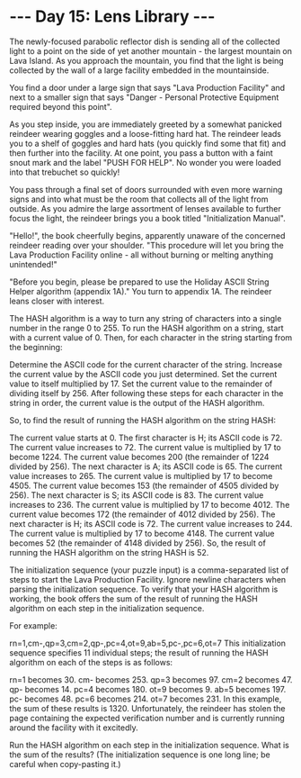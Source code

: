 # --- Day 15: Lens Library ---

The newly-focused parabolic reflector dish is sending all of the collected light to a point on the side of yet another mountain - the largest mountain on Lava Island. As you approach the mountain, you find that the light is being collected by the wall of a large facility embedded in the mountainside.

You find a door under a large sign that says "Lava Production Facility" and next to a smaller sign that says "Danger - Personal Protective Equipment required beyond this point".

As you step inside, you are immediately greeted by a somewhat panicked reindeer wearing goggles and a loose-fitting hard hat. The reindeer leads you to a shelf of goggles and hard hats (you quickly find some that fit) and then further into the facility. At one point, you pass a button with a faint snout mark and the label "PUSH FOR HELP". No wonder you were loaded into that trebuchet so quickly!

You pass through a final set of doors surrounded with even more warning signs and into what must be the room that collects all of the light from outside. As you admire the large assortment of lenses available to further focus the light, the reindeer brings you a book titled "Initialization Manual".

"Hello!", the book cheerfully begins, apparently unaware of the concerned reindeer reading over your shoulder. "This procedure will let you bring the Lava Production Facility online - all without burning or melting anything unintended!"

"Before you begin, please be prepared to use the Holiday ASCII String Helper algorithm (appendix 1A)." You turn to appendix 1A. The reindeer leans closer with interest.

The HASH algorithm is a way to turn any string of characters into a single number in the range 0 to 255. To run the HASH algorithm on a string, start with a current value of 0. Then, for each character in the string starting from the beginning:

Determine the ASCII code for the current character of the string.
Increase the current value by the ASCII code you just determined.
Set the current value to itself multiplied by 17.
Set the current value to the remainder of dividing itself by 256.
After following these steps for each character in the string in order, the current value is the output of the HASH algorithm.

So, to find the result of running the HASH algorithm on the string HASH:

The current value starts at 0.
The first character is H; its ASCII code is 72.
The current value increases to 72.
The current value is multiplied by 17 to become 1224.
The current value becomes 200 (the remainder of 1224 divided by 256).
The next character is A; its ASCII code is 65.
The current value increases to 265.
The current value is multiplied by 17 to become 4505.
The current value becomes 153 (the remainder of 4505 divided by 256).
The next character is S; its ASCII code is 83.
The current value increases to 236.
The current value is multiplied by 17 to become 4012.
The current value becomes 172 (the remainder of 4012 divided by 256).
The next character is H; its ASCII code is 72.
The current value increases to 244.
The current value is multiplied by 17 to become 4148.
The current value becomes 52 (the remainder of 4148 divided by 256).
So, the result of running the HASH algorithm on the string HASH is 52.

The initialization sequence (your puzzle input) is a comma-separated list of steps to start the Lava Production Facility. Ignore newline characters when parsing the initialization sequence. To verify that your HASH algorithm is working, the book offers the sum of the result of running the HASH algorithm on each step in the initialization sequence.

For example:

rn=1,cm-,qp=3,cm=2,qp-,pc=4,ot=9,ab=5,pc-,pc=6,ot=7
This initialization sequence specifies 11 individual steps; the result of running the HASH algorithm on each of the steps is as follows:

rn=1 becomes 30.
cm- becomes 253.
qp=3 becomes 97.
cm=2 becomes 47.
qp- becomes 14.
pc=4 becomes 180.
ot=9 becomes 9.
ab=5 becomes 197.
pc- becomes 48.
pc=6 becomes 214.
ot=7 becomes 231.
In this example, the sum of these results is 1320. Unfortunately, the reindeer has stolen the page containing the expected verification number and is currently running around the facility with it excitedly.

Run the HASH algorithm on each step in the initialization sequence. What is the sum of the results? (The initialization sequence is one long line; be careful when copy-pasting it.)
